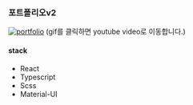 ### 포트폴리오v2
[![portfolio](https://j.gifs.com/E8L2OW.gif)](https://www.youtube.com/embed/UG7DOlp9WE4)
(gif를 클릭하면 youtube video로 이동합니다.)

#### stack
* React
* Typescript
* Scss
* Material-UI
